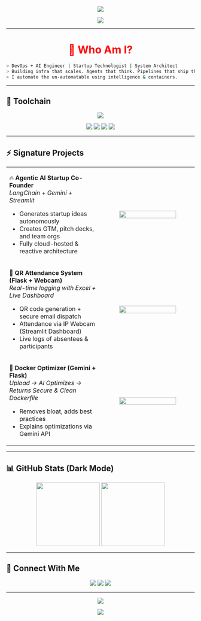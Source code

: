 <!-- 🔥 BLACK & RED FULL-WIDTH TECH HEADER -->
<p align="center">
  <img src="https://capsule-render.vercel.app/api?type=waving&height=230&text=Jibbran%20Ali%20⚙️%20|%20DevOps%20%2B%20AI%20Engineer&fontAlign=40&fontAlignY=35&color=0:000000,100:ff0000&fontColor=ffffff&desc=I%20Engineer%20Autonomous%20Infrastructure%20and%20AI%20Systems&descAlign=50&descAlignY=60" />
</p>

<!-- TYPING INTRO -->
<p align="center">
  <img src="https://readme-typing-svg.herokuapp.com?font=JetBrains+Mono&color=FF0000&size=26&duration=3000&center=true&vCenter=true&width=800&lines=DevOps+%2B+AI+%7C+Cloud-Native+Architect+%7C+Agentic+System+Builder;Code.+Containerize.+Deploy.+Automate.+Monitor.+" />
</p>

---

<h1 align="center" style="color:#ff0000">🧠 Who Am I?</h1>

```bash
> DevOps + AI Engineer | Startup Technologist | System Architect
> Building infra that scales. Agents that think. Pipelines that ship themselves.
> I automate the un-automatable using intelligence & containers.
```

---

## 🧰 Toolchain

<p align="center">
  <img src="https://skillicons.dev/icons?i=python,docker,kubernetes,jenkins,linux,flask,fastapi,streamlit,aws,prometheus,grafana,bash,git,github,react" />
</p>

<p align="center">
  <img src="https://img.shields.io/badge/Linux-RHEL9-black?style=for-the-badge&logo=linux&logoColor=red" />
  <img src="https://img.shields.io/badge/Kubernetes-Orchestrator-red?style=for-the-badge&logo=kubernetes" />
  <img src="https://img.shields.io/badge/Gemini-AI%20Core-black?style=for-the-badge&logo=google&logoColor=red" />
  <img src="https://img.shields.io/badge/Streamlit-Dashboard-red?style=for-the-badge&logo=streamlit&logoColor=white" />
</p>

---

## ⚡ Signature Projects

<table width="100%">
<tr>
  <td width="50%">
    
  🔥 <strong>Agentic AI Startup Co-Founder</strong><br>
  <em>LangChain + Gemini + Streamlit</em>
  <ul>
    <li>Generates startup ideas autonomously</li>
    <li>Creates GTM, pitch decks, and team orgs</li>
    <li>Fully cloud-hosted & reactive architecture</li>
  </ul>
    
  </td>
  <td align="center">
    <img src="https://media.giphy.com/media/BpGWitbFZflfSUYuZ9/giphy.gif" width="80%">
  </td>
</tr>
<tr>
  <td width="50%">
    
  🧾 <strong>QR Attendance System (Flask + Webcam)</strong><br>
  <em>Real-time logging with Excel + Live Dashboard</em>
  <ul>
    <li>QR code generation + secure email dispatch</li>
    <li>Attendance via IP Webcam (Streamlit Dashboard)</li>
    <li>Live logs of absentees & participants</li>
  </ul>
    
  </td>
  <td align="center">
    <img src="https://media.giphy.com/media/h5Hc1PzHhD4dtHYGtO/giphy.gif" width="80%">
  </td>
</tr>
<tr>
  <td width="50%">
    
  🐳 <strong>Docker Optimizer (Gemini + Flask)</strong><br>
  <em>Upload → AI Optimizes → Returns Secure & Clean Dockerfile</em>
  <ul>
    <li>Removes bloat, adds best practices</li>
    <li>Explains optimizations via Gemini API</li>
  </ul>
    
  </td>
  <td align="center">
    <img src="https://media.giphy.com/media/3oKIPwoeGErMmaI43C/giphy.gif" width="80%">
  </td>
</tr>
</table>

---

## 📊 GitHub Stats (Dark Mode)

<p align="center">
  <img src="https://github-readme-stats.vercel.app/api?username=JibbranAli&show_icons=true&theme=radical&border_color=ff0000&icon_color=ff0000" height="170">
  <img src="https://github-readme-stats.vercel.app/api/top-langs/?username=JibbranAli&layout=compact&theme=radical&border_color=ff0000" height="170">
</p>

---

## 🔗 Connect With Me

<p align="center">
  <a href="https://github.com/JibbranAli"><img src="https://img.shields.io/badge/GitHub-000000?style=for-the-badge&logo=github&logoColor=red" /></a>
  <a href="https://linkedin.com/in/jibbranali"><img src="https://img.shields.io/badge/LinkedIn-black?style=for-the-badge&logo=linkedin&logoColor=red" /></a>
  <a href="mailto:jibbranali1997@gmail.com"><img src="https://img.shields.io/badge/Gmail-black?style=for-the-badge&logo=gmail&logoColor=red" /></a>
</p>

---

<p align="center">
  <img src="https://readme-typing-svg.herokuapp.com?font=Fira+Code&duration=4000&color=FF0000&center=true&vCenter=true&width=800&lines=I+Engineer+Self-Deploying+Intelligence.;Systems+That+Scale+Themselves.;AI+%2B+Infra+%3D+Future.">
</p>

<p align="center">
  <img src="https://capsule-render.vercel.app/api?type=waving&height=120&color=ff0000&section=footer" />
</p>
